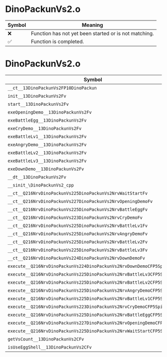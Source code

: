 # DinoPackunVs2.o
| Symbol | Meaning 
| ------------- | ------------- 
| :x: | Function has not yet been started or is not matching. 
| :white_check_mark: | Function is completed. 


# DinoPackunVs2.o
| Symbol | Decompiled? |
| ------------- | ------------- |
| `__ct__13DinoPackunVs2FP10DinoPackun` | :x: |
| `init__13DinoPackunVs2Fv` | :x: |
| `start__13DinoPackunVs2Fv` | :x: |
| `exeOpeningDemo__13DinoPackunVs2Fv` | :x: |
| `exeBattleEgg__13DinoPackunVs2Fv` | :x: |
| `exeCryDemo__13DinoPackunVs2Fv` | :x: |
| `exeBattleLv1__13DinoPackunVs2Fv` | :x: |
| `exeAngryDemo__13DinoPackunVs2Fv` | :x: |
| `exeBattleLv2__13DinoPackunVs2Fv` | :x: |
| `exeBattleLv3__13DinoPackunVs2Fv` | :x: |
| `exeDownDemo__13DinoPackunVs2Fv` | :x: |
| `__dt__13DinoPackunVs2Fv` | :x: |
| `__sinit_\DinoPackunVs2_cpp` | :x: |
| `__ct__Q216NrvDinoPackunVs225DinoPackunVs2NrvWaitStartFv` | :x: |
| `__ct__Q216NrvDinoPackunVs227DinoPackunVs2NrvOpeningDemoFv` | :x: |
| `__ct__Q216NrvDinoPackunVs225DinoPackunVs2NrvBattleEggFv` | :x: |
| `__ct__Q216NrvDinoPackunVs223DinoPackunVs2NrvCryDemoFv` | :x: |
| `__ct__Q216NrvDinoPackunVs225DinoPackunVs2NrvBattleLv1Fv` | :x: |
| `__ct__Q216NrvDinoPackunVs225DinoPackunVs2NrvAngryDemoFv` | :x: |
| `__ct__Q216NrvDinoPackunVs225DinoPackunVs2NrvBattleLv2Fv` | :x: |
| `__ct__Q216NrvDinoPackunVs225DinoPackunVs2NrvBattleLv3Fv` | :x: |
| `__ct__Q216NrvDinoPackunVs224DinoPackunVs2NrvDownDemoFv` | :x: |
| `execute__Q216NrvDinoPackunVs224DinoPackunVs2NrvDownDemoCFP5Spine` | :x: |
| `execute__Q216NrvDinoPackunVs225DinoPackunVs2NrvBattleLv3CFP5Spine` | :x: |
| `execute__Q216NrvDinoPackunVs225DinoPackunVs2NrvBattleLv2CFP5Spine` | :x: |
| `execute__Q216NrvDinoPackunVs225DinoPackunVs2NrvAngryDemoCFP5Spine` | :x: |
| `execute__Q216NrvDinoPackunVs225DinoPackunVs2NrvBattleLv1CFP5Spine` | :x: |
| `execute__Q216NrvDinoPackunVs223DinoPackunVs2NrvCryDemoCFP5Spine` | :x: |
| `execute__Q216NrvDinoPackunVs225DinoPackunVs2NrvBattleEggCFP5Spine` | :x: |
| `execute__Q216NrvDinoPackunVs227DinoPackunVs2NrvOpeningDemoCFP5Spine` | :x: |
| `execute__Q216NrvDinoPackunVs225DinoPackunVs2NrvWaitStartCFP5Spine` | :x: |
| `getVsCount__13DinoPackunVs2CFv` | :x: |
| `isUseEggShell__13DinoPackunVs2CFv` | :x: |

